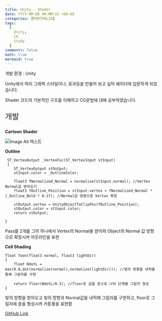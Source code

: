 ```yaml
---
title: Unity - Shader
date: YYYY-MM-DD HH:MM:SS +09:00
categories: [PORTPOLIO]
tags:
  [
    Unity,
    C#,
    Study
  ]
comments: false
math: true
mermaid: true
---
```



개발 환경 : Unity

Unity에서 여러 그래픽 스타일이나, 효과등을 만들어 보고 싶어
쉐이더에 입문하게 되었습니다. 

Shader 코드의 기본적인 구조를 이해하고
CG문법에 대해 공부하였습니다.



<p style="font-size:25px">개발</p>

**Cartoon Shader**



![Image Alt 텍스트]({{site.url}}/assets/img/CartoonShader.png )

**Outline**
```cg
 ST_VertexOutput _VertexFuc(ST_VertexInput stInput) 
 {
    ST_VertexOutput stOutput;
    stInput.color = _OutlineColor;

    float3 fNormalized_Normal = normalize(stInput.normal); //Vertex Normal값 받아오기
    float3 fOutline_Position = stInput.vertex + fNormalized_Normal * (_Outline_Bold * 0.1f); //Normal값 방향으로 Vertex 확장

    stOutput.vertex = UnityObjectToClipPos(fOutline_Position);
    stOutput.color = stInput.color;
    return stOutput;
                    
}
```
Pass를 2개를 그려 하나에서
Vertex의 Normal을 받아와 Object의 Normal 값 방향으로 확장시켜 아웃라인을 표현


**Cell Shading**
```mermaid
float Toon(float3 normal, float3 lightDir) 
{
    float NdotL =  max(0.0,dot(normalize(normal),normalize(lightDir))); //빛의 방향을 내적을 통해 그림자를 구현

    return floor(NdotL/0.3); //floor로 값을 층으로 나눠 단계별 그림자 형성
}
```
빛의 방향을 받아오고 빛의 방향과 Normal값을 내적해 그림자를 구현하고,
floor로 그림자에 층을 형성시켜 카툰풍을 표현함


[GitHub Link](https://github.com/miro0325/) 




